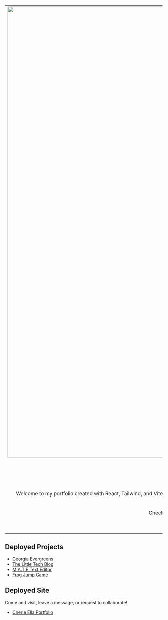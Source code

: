 
<table align="center"><tr><td align="center" width="9999">
<img width="1439" alt="Screenshot 2023-04-14 at 2 35 15 PM" src="https://user-images.githubusercontent.com/111384784/232058512-e8f35249-c1ed-4855-a8fe-13700bed1d49.png">
  
# CHERIE ELLA'S PORTFOLIO


Welcome to my portfolio created with React, Tailwind, and Vite. I wanted to create a space that reflected my fascination for both nature and futurism, combining them into a creative and interactive single page application. <br><br> 
Check out my demo projects, blog, and message me for collaborations.

![License: MIT](https://img.shields.io/badge/License-MIT-yellow.svg)
</td></tr></table>

## Deployed Projects

- [Georgia Evergreens](https://georgia-evergreens.herokuapp.com/)
- [The Little Tech Blog](https://github.com/CherryElla/tech-blog)
- [M.A.T.E Text Editor](https://github.com/CherryElla/awesome-text-editor)
- [Frog Jump Game](https://cherryella.github.io/frog-jump-game/)

## Deployed Site 

Come and visit, leave a message, or request to collaborate!

- [Cherie Ella Portfolio](https://cherie-ella-portfolio.herokuapp.com/)

